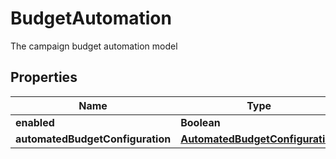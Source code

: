 

# BudgetAutomation

The campaign budget automation model

## Properties

| Name | Type | Description | Notes |
|------------ | ------------- | ------------- | -------------|
|**enabled** | **Boolean** |  |  [optional] |
|**automatedBudgetConfiguration** | [**AutomatedBudgetConfiguration**](AutomatedBudgetConfiguration.md) |  |  [optional] |



